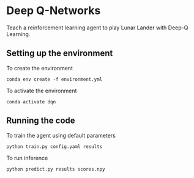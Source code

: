 # Deep Q-Networks

Teach a reinforcement learning agent to play Lunar Lander with Deep-Q Learning.

## Setting up the environment

To create the environment

    conda env create -f environment.yml

To activate the environment

    conda activate dqn

## Running the code

To train the agent using default parameters

    python train.py config.yaml results
  
To run inference 

    python predict.py results scores.npy
